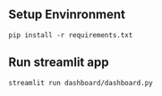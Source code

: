 ## Setup Envinronment
   ```
   pip install -r requirements.txt
   ```
## Run streamlit app
   ```
   streamlit run dashboard/dashboard.py
   ```